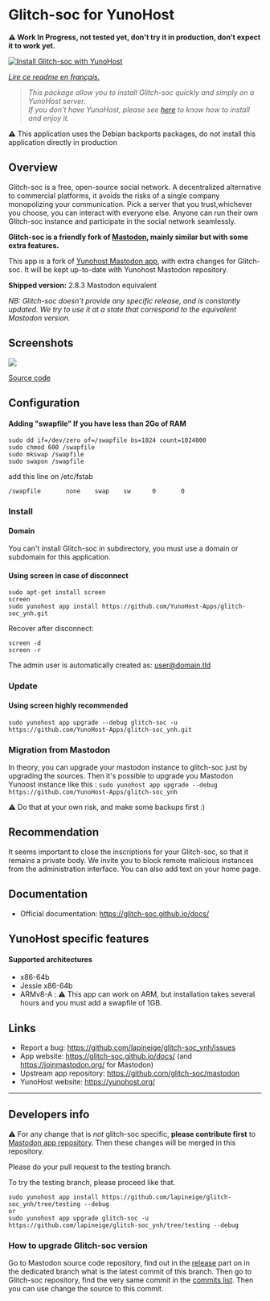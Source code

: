 # Glitch-soc for YunoHost

**:warning: Work In Progress, not tested yet, don't try it in production, don't expect it to work yet.**
  
[![Install Glitch-soc with YunoHost](https://install-app.yunohost.org/install-with-yunohost.png)](https://install-app.yunohost.org/?app=glitch-soc)

*[Lire ce readme en français.](./README_fr.md)*

> *This package allow you to install Glitch-soc quickly and simply on a YunoHost server.  
If you don't have YunoHost, please see [here](https://yunohost.org/#/install) to know how to install and enjoy it.*

:warning: This application uses the Debian backports packages, do not install this application directly in production

## Overview
Glitch-soc is a free, open-source social network. A decentralized alternative to commercial platforms, it avoids the risks of a single company monopolizing your communication. Pick a server that you trust,whichever you choose, you can interact with everyone else. Anyone can run their own Glitch-soc instance and participate in the social network seamlessly.

**Glitch-soc is a friendly fork of [Mastodon](https://joinmastodon.org/), mainly similar but with some extra features.**

This app is a fork of [Yunohost Mastodon app](https://github.com/YunoHost-Apps/mastodon_ynh), with extra changes for Glitch-soc. It will be kept up-to-date with Yunohost Mastodon repository.

**Shipped version:** 2.8.3 Mastodon equivalent

*NB: Glitch-soc doesn't provide any specific release, and is constantly updated. We try to use it at a state that correspond to the equivalent Mastodon version.*

## Screenshots

![](https://framalibre.org/sites/default/files/mastodon.png)

[Source code](https://github.com/glitch-soc/mastodon/)

## Configuration

#### Adding "swapfile" If you have less than 2Go of RAM
```
sudo dd if=/dev/zero of=/swapfile bs=1024 count=1024000
sudo chmod 600 /swapfile
sudo mkswap /swapfile
sudo swapon /swapfile
```
add this line on /etc/fstab
```
/swapfile       none    swap    sw      0       0
```

### Install

#### Domain

You can't install Glitch-soc in subdirectory, you must use a domain or subdomain for this application.

#### Using __screen__ in case of disconnect
```
sudo apt-get install screen
screen
sudo yunohost app install https://github.com/YunoHost-Apps/glitch-soc_ynh.git
```
Recover after disconnect:
```
screen -d
screen -r
```
The admin user is automatically created as: user@domain.tld

### Update
#### Using __screen__ highly recommended

`sudo yunohost app upgrade --debug glitch-soc -u https://github.com/YunoHost-Apps/glitch-soc_ynh.git`

### Migration from Mastodon

In theory, you can upgrade your mastodon instance to glitch-soc just by upgrading the sources. Then it's possible to upgrade you Mastodon Yunoost instance like this :
`sudo yunohost app upgrade --debug https://github.com/YunoHost-Apps/glitch-soc_ynh`

:warning: Do that at your own risk, and make some backups first :)

## Recommendation

It seems important to close the inscriptions for your Glitch-soc, so that it remains a private body. We invite you to block remote malicious instances from the administration interface. You can also add text on your home page.

## Documentation

 * Official documentation: https://glitch-soc.github.io/docs/

## YunoHost specific features

#### Supported architectures

* x86-64b
* Jessie x86-64b
* ARMv8-A : :warning: This app can work on ARM, but installation takes several hours and you must add a swapfile of 1GB.


## Links

 * Report a bug: https://github.com/lapineige/glitch-soc_ynh/issues
 * App website: https://glitch-soc.github.io/docs/ (and https://joinmastodon.org/ for Mastodon)
 * Upstream app repository: https://github.com/glitch-soc/mastodon
 * YunoHost website: https://yunohost.org/

---

Developers info
----------------

:warning: For any change that is *not* glitch-soc specific, **please contribute first** to [Mastodon app repository](https://github.com/YunoHost-Apps/mastodon_ynh). Then these changes will be merged in this repository.

Please do your pull request to the testing branch.

To try the testing branch, please proceed like that.
```
sudo yunohost app install https://github.com/lapineige/glitch-soc_ynh/tree/testing --debug
or
sudo yunohost app upgrade glitch-soc -u https://github.com/lapineige/glitch-soc_ynh/tree/testing --debug
```
### How to upgrade Glitch-soc version

Go to Mastodon source code repository, find out in the [release](https://github.com/tootsuite/mastodon/releases/) part on in the dedicated branch what is the latest commit of this branch.
Then go to Glitch-soc repository, find the very same commit in the [commits list](https://github.com/glitch-soc/mastodon/commits/master).
Then you can use change the source to this commit.
